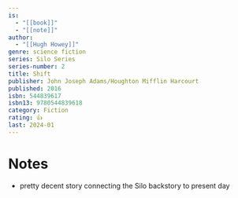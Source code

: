 ```yaml
---
is:
  - "[[book]]"
  - "[[note]]"
author:
  - "[[Hugh Howey]]"
genre: science fiction
series: Silo Series
series-number: 2
title: Shift
publisher: John Joseph Adams/Houghton Mifflin Harcourt
published: 2016
isbn: 544839617
isbn13: 9780544839618
category: Fiction
rating: 👍
last: 2024-01
---
```

# Notes
- pretty decent story connecting the Silo backstory to present day
